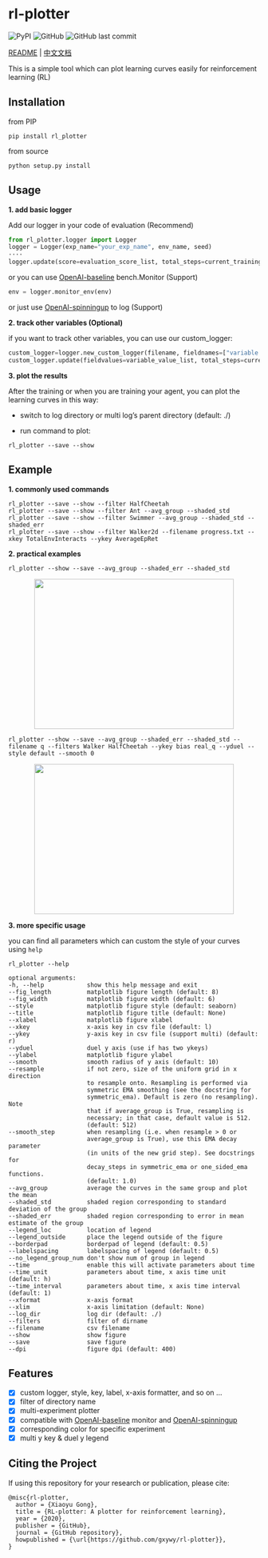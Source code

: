 # rl-plotter

![PyPI](https://img.shields.io/pypi/v/rl_plotter?style=flat-square) ![GitHub](https://img.shields.io/github/license/gxywy/rl-plotter?style=flat-square) ![GitHub last commit](https://img.shields.io/github/last-commit/gxywy/rl-plotter?style=flat-square)

[README](README.md) | [中文文档](README_zh.md)

This is a simple tool which can plot learning curves easily for reinforcement learning (RL)

## Installation

from PIP

```
pip install rl_plotter
```

from source

```
python setup.py install
```

## Usage

**1. add basic logger**

Add our logger in your code of evaluation (Recommend)

```python
from rl_plotter.logger import Logger
logger = Logger(exp_name="your_exp_name", env_name, seed)
····
logger.update(score=evaluation_score_list, total_steps=current_training_steps)
```

or you can use [OpenAI-baseline](https://github.com/openai/baselines) bench.Monitor (Support)

```python
env = logger.monitor_env(env)
```

or just use [OpenAI-spinningup](https://github.com/openai/spinningup) to log (Support)

**2. track other variables (Optional)**

if you want to track other variables, you can use our custom_logger:

```python
custom_logger=logger.new_custom_logger(filename, fieldnames=["variable 1", "variable 2", ..., "variable n"])
custom_logger.update(fieldvalues=variable_value_list, total_steps=current_training_steps)
```

**3. plot the results**

After the training or when you are training your agent, you can plot the learning curves in this way:

- switch to log directory or multi log’s parent directory (default: ./)

- run command to plot:

```
rl_plotter --save --show
```

## Example

**1. commonly used commands**

```
rl_plotter --save --show --filter HalfCheetah
rl_plotter --save --show --filter Ant --avg_group --shaded_std
rl_plotter --save --show --filter Swimmer --avg_group --shaded_std --shaded_err
rl_plotter --save --show --filter Walker2d --filename progress.txt --xkey TotalEnvInteracts --ykey AverageEpRet
```

**2. practical examples**

```
rl_plotter --show --save --avg_group --shaded_err --shaded_std
```
<div align="center"><img width="400" height="300" src="https://github.com/gxywy/rl-plotter/blob/master/imgs/figure_1.png?raw=true"/></div>

```
rl_plotter --show --save --avg_group --shaded_err --shaded_std --filename q --filters Walker HalfCheetah --ykey bias real_q --yduel --style default --smooth 0
```
<div align="center"><img width="400" height="300" src="https://github.com/gxywy/rl-plotter/blob/master/imgs/figure_2.png?raw=true"/></div>



**3. more specific usage**

you can find all parameters which can custom the style of your curves using `help`

```
rl_plotter --help
```

```
optional arguments:
-h, --help            show this help message and exit
--fig_length          matplotlib figure length (default: 8)
--fig_width           matplotlib figure width (default: 6)
--style               matplotlib figure style (default: seaborn)
--title               matplotlib figure title (default: None)
--xlabel              matplotlib figure xlabel
--xkey                x-axis key in csv file (default: l)
--ykey                y-axis key in csv file (support multi) (default: r)
--yduel               duel y axis (use if has two ykeys)
--ylabel              matplotlib figure ylabel
--smooth              smooth radius of y axis (default: 10)
--resample            if not zero, size of the uniform grid in x direction
                      to resample onto. Resampling is performed via
                      symmetric EMA smoothing (see the docstring for
                      symmetric_ema). Default is zero (no resampling). Note
                      that if average_group is True, resampling is
                      necessary; in that case, default value is 512.
                      (default: 512)
--smooth_step         when resampling (i.e. when resample > 0 or
					  average_group is True), use this EMA decay parameter
                      (in units of the new grid step). See docstrings for
                      decay_steps in symmetric_ema or one_sided_ema functions. 
                      (default: 1.0)
--avg_group           average the curves in the same group and plot the mean
--shaded_std          shaded region corresponding to standard deviation of the group
--shaded_err          shaded region corresponding to error in mean estimate of the group
--legend_loc          location of legend
--legend_outside      place the legend outside of the figure
--borderpad           borderpad of legend (default: 0.5)
--labelspacing        labelspacing of legend (default: 0.5)
--no_legend_group_num don't show num of group in legend
--time                enable this will activate parameters about time
--time_unit           parameters about time, x axis time unit (default: h)
--time_interval       parameters about time, x axis time interval (default: 1)
--xformat             x-axis format
--xlim                x-axis limitation (default: None)
--log_dir             log dir (default: ./)
--filters             filter of dirname
--filename            csv filename
--show                show figure
--save                save figure
--dpi                 figure dpi (default: 400)
```

## Features

- [x] custom logger, style, key, label, x-axis formatter, and so on ...
- [x] filter of directory name
- [x] multi-experiment plotter
- [x] compatible with [OpenAI-baseline](https://github.com/openai/baselines) monitor and [OpenAI-spinningup](https://github.com/openai/spinningup)
- [x] corresponding color for specific experiment
- [x] multi y key & duel y legend

## Citing the Project

If using this repository for your research or publication, please cite:

```
@misc{rl-plotter,
  author = {Xiaoyu Gong},
  title = {RL-plotter: A plotter for reinforcement learning},
  year = {2020},
  publisher = {GitHub},
  journal = {GitHub repository},
  howpublished = {\url{https://github.com/gxywy/rl-plotter}},
}
```

